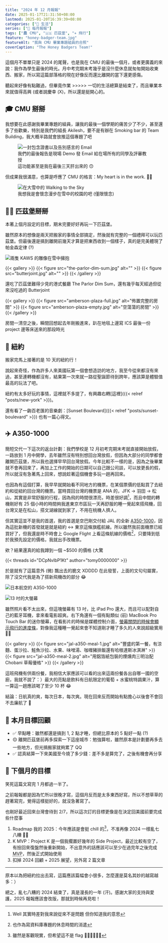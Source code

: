 ```yaml
---
title: "2024 年 12 月報報"
date: 2025-01-17T21:31:50+08:00
lastmod: 2025-01-20T16:39:39+08:00
categories: ["🍫 生活"]
series: ["📰 每月報報"]
tags: ["🏛 CMU", "🇺🇸 匹茲堡", "✈️ 飛行"]
feature: "honey-badger-team.jpg"
featureAlt: "我與 CMU 畢業專題組員的合照"
coverCaption: "The Honey Badgers Team!"
---
```


這個月不單單只是 2024 的尾聲，也是我在 CMU 的最後一個月，或者更廣義的來說：我作為學生最後的時光。月中考完期末考幾乎是沒什麼休息就匆匆開始收東西、搬家，所以寫這篇部落格的現在好像反而還比離開的當下還更感傷。

聽起來好像有點難過，但畢竟作業 \>\>\>\>\> 一切的生活總算是結束了，而且畢業本來就值得高興 (或者說慶幸 (X)，所以還是挺開心的。

## 🎓 CMU 掰掰

我想要在此感謝我畢業專題的組員，讓我的最後一個學期的痛苦少了不少，甚至還多了些歡樂，特別是我們的組長 Akilesh，要不是有辦在 Smoking bar 的 Team Building，我大概半路就會放推這個專題了吧

<figure>
    <img class="mx-auto my-0 rounded-md max-h-96" src="badge-manager-email.jpg" alt="一封包含證書以及告別感言的 Email" loading="lazy">
    <figcaption class="text-center">我們的最後報告是現場 Demo 發 Email 給在場所有的同學及評審教授<br/>這功能甚至是我在最後三天肝出來的 🙃</figcaption>
</figure>

但成果我很滿意，也算是呼應了 CMU 的格言：My heart is in the work. 🫶🏻

<figure>
    <img class="mx-auto my-0 rounded-md max-h-96" src="walking-to-the-sky-in-show.jpg" alt="在大雪中的 Walking to the Sky" loading="lazy">
    <figcaption class="text-center">我想我是會懷念漫步在雪中的校園的吧 (僅限懷念)</figcaption>
</figure>

## 🖤💛 匹茲堡掰掰

本著上個月設定的目標，期末完要好好再玩一下匹茲堡。

雖然原本的想像是兩天把搬家的事情全部搞定，然後就有完整的一個禮拜可以玩匹茲堡。但最後還是搞到離開前幾天才算是把東西收到一個樣子，真的是完美體現了帕金森定律 (?)

![兩隻 KAWS 的雕像在雪中擁抱](andy-warhol-hug.jpg "但還是抓緊僅剩的時間再去了一次 Andy Warhol 美術館。最近剛好是跟 KAWS 的聯名展")

{{< gallery >}}
{{< figure src="the-parlor-dim-sum.jpg" alt="" >}}
{{< figure src="butterjoint.jpg" alt="" >}}
{{< /gallery >}}
<figcaption class="text-center">還吃了匹茲堡難得少見的港式餐廳 The Parlor Dim Sum，還有幾乎每天經過但從來沒吃過的 Butterjoint</figcaption>

{{< gallery >}}
{{< figure src="amberson-plaza-full.jpg" alt="佈置完整的房間" >}}
{{< figure src="amberson-plaza-empty.jpg" alt="空蕩蕩的房間" >}}
{{< /gallery >}}
<figcaption class="text-center">房間一清空之後，瞬間回想起去年剛搬進來，趴在地毯上邊寫 ICS 最後一份 project 邊等床送來的那段時光</figcaption>

## 🗽 紐約

搬家完馬上接著的是 10 天的紐約行！

說起來奇怪，作為許多人來美國玩第一個會想造訪的地方，我至今從來都沒有來過，甚至連轉機都沒有，結果第一次來就一路從聖誕節待到跨年，應該算是體驗值最高的玩法了吧。

紐約有太多好玩的事情，這裡就不多提了，有興趣右轉[這裡]({{< relref "posts/new-york" >}})。

還有看了一齣百老匯的音樂劇：[Sunset Boulevard]({{< relref "posts/sunset-boulevard" >}}) 也有一篇心得文。

## ✈️ A350-1000

簡短交代一下這次的返台計劃：我們學校是 12 月初考完期末考就直接開始放假，一路放到 1 月中開學，去年雖然沒有特別想回台灣放假，但因為大部分的同學都會離開匹茲堡，所以我也選擇早早回台灣放假。今年比較不一樣的是，因為之後畢業就不會再回來了，再加上工作的開始的日期可以自己跟公司談，可以放更長的假，所以就沒有急著馬上回來，想說趁著這個機會多玩一趟再回來。

也因為有這個打算，我早早就開始看不同地方的機票，在某個票價的低點買了去紐約和從紐約回台灣的機票。當時買回台灣的機票是 ANA 的，JFK → 羽田 → 松山，其實是非常舒服的行程，因為飛的時間很漂亮，時差很好調[^1]，而且中間的轉機剛好有 25 個小時的時間夠我進東京市區玩一天再舒服的睡一覺起來搭飛機，回台灣又是在松山，搭文湖線就到家了，不用在桃機人擠人。

但其實這並不是我的首選，我的首選是空巴剛交付給 JAL 的全新 [A350-1000](https://www.jal.co.jp/en/inter/A350-1000/)，因為這批新機的首發就是就是紐約 ↔︎ 東京這條旗艦航線。所以雖然我前面機票已經買好了，但我還是時不時會上 Google Flight 上看這條航線的價格[^2]，只要降到低於我預先設定的價格，我就出手改機票。

欸？結果還真的給我蹲到一個 ~$500 的價格 (大驚

{{< threads id="DCpNvlbP1Kt" author="tomy0000000" >}}
<figcaption>於是就有了這篇意外 (微) 飄出去的脆文 XDDDD 在此發誓，上面的文句句屬實，除了沒交代我是為了搭新飛機改的部分 😂</figcaption>

![日本航空的 A350-1000](jal-a350-1000.jpg "那這就是我這次搭的 A350-1000<br/>從航廈正面拍不到，但他的側面是有[特殊塗裝](https://www.planespotters.net/airframe/airbus-a350-1000-ja02wj-japan-airlines/e5z1kg)的")

![13 吋的大螢幕](jal-a350-screen.jpg)

雖然照片看不太出來，但這塊螢幕有 13 吋，比 iPad Pro 還大，而且可以配對自己的藍牙耳機，拿來看電影超爽。右下角還有一個有點類似 (前) MacBook Pro Touch Bar 的迷你螢幕，在看影片的時候是媒體控制介面，[螢幕關閉的時候會顯示飛行的進度條](jal-a350-screen-dark.jpg)，對像我這種睡一覺起來會不知道剛才睡了多久的人來說超級實用 👍🏻

{{< gallery >}}
{{< figure src="jal-a350-meal-1.jpg" alt="豐盛的第一餐，有涼麵、蛋沙拉、鮭魚沙拉、水果、味噌湯、咖喱豬排飯還有哈根達斯冰淇淋" >}}
{{< figure src="jal-a350-meal-2.jpg" alt="用鋁箔紙包裝的煙燻肉三明治配 Chobani 草莓優格" >}}
{{< /gallery >}}

這班飛機有供兩份餐，我相信大家應該可以看的出來這兩份餐各出自哪一國的空廚，我就不說了：）最大的亮點是飲料有日航限定的葡萄 + 水蜜桃特調果汁，算一算這一趟應該喝了至少 10 杯 😂

結論：日航真的爽，每次日本，每次爽。現在回來反而開始有點擔心以後會不會回不去廉航了 🤔

[^1]: Well 其實時差對我來說從來不是問題 但你知道我的意思
[^2]: 也作為寫資料庫專題的休息時間的消遣

## 🎯 本月目標回顧

- ✅ 早點睡：雖然都還是搞到 1, 2 點才睡，但總比原本的 5 點好一點 (?)
- 🟡 離開匹茲堡前再多探索一下這座城市：勉強算啦，雖然原本是計劃要再多去一些地方，但光搞搬家就夠累了 QQ
- ✅ 認真結算一下來美國至今燒了多少錢：差不多是算完了，之後有機會再分享

## 🎯 下個月的目標

笑死這篇文寫完 1 月都過一半了。

之前報報都是因為忙所以很晚才寫，這個月反而是太多東西好寫，所以不想草草的趕著寫完，覺得這樣挺好的，就沒急著寫了。

也剛好最近回來台灣會待到 2/7，所以這次訂的目標更像是在決定回美國前要完成些什麼事

1. Roadmap 我的 2025：今年應該是會挺 chill 的[^3]，不准再像 2024 一樣亂七八糟 🙅🏻
2. K MVP：Project K 是一個我擱置好幾年的 Side Project，最近比較有空了，有撿回來復盤然後重新開始，不出意外的話應該可以至少在過完年之後完成 <abbr title="Minimum Viable Product 最小可行性產品">MVP</abbr>，然後正式開始使用
3. 扣掉 2024 回顧 + 2025 展望，另外寫 2 篇文章

[^3]: 雖然是客觀現實，但希望這不是 flag 🤞🏻🤞🏻🤞🏻

---

原本以為把紐約拉出去寫，這篇應該篇幅會小很多，怎麼還是莫名其妙的越寫越多：）

總之，亂七八糟的 2024 結束了，真是漫長的一年 (汗)。感謝大家的支持與愛護，2025 報報應該會改版，那就到時候再見啦！
